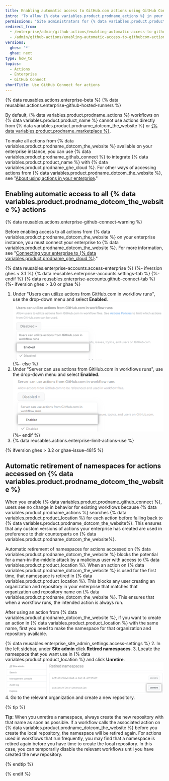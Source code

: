 ```yaml
---
title: Enabling automatic access to GitHub.com actions using GitHub Connect
intro: 'To allow {% data variables.product.prodname_actions %} in your enterprise to use actions from {% data variables.product.prodname_dotcom_the_website %}, you can connect your enterprise instance to {% data variables.product.prodname_ghe_cloud %}.'
permissions: 'Site administrators for {% data variables.product.product_name %} who are also owners of the connected {% data variables.product.prodname_ghe_cloud %} organization or enterprise account can enable access to all {% data variables.product.prodname_dotcom_the_website %} actions.'
redirect_from:
  - /enterprise/admin/github-actions/enabling-automatic-access-to-githubcom-actions-using-github-connect
  - /admin/github-actions/enabling-automatic-access-to-githubcom-actions-using-github-connect
versions:
  ghes: '*'
  ghae: next
type: how_to
topics:
  - Actions
  - Enterprise
  - GitHub Connect
shortTitle: Use GitHub Connect for actions
---
```


{% data reusables.actions.enterprise-beta %}
{% data reusables.actions.enterprise-github-hosted-runners %}

By default, {% data variables.product.prodname_actions %} workflows on {% data variables.product.product_name %} cannot use actions directly from {% data variables.product.prodname_dotcom_the_website %} or [{% data variables.product.prodname_marketplace %}](https://github.com/marketplace?type=actions).

To make all actions from {% data variables.product.prodname_dotcom_the_website %} available on your enterprise instance, you can use {% data variables.product.prodname_github_connect %} to integrate {% data variables.product.product_name %} with {% data variables.product.prodname_ghe_cloud %}. For other ways of accessing actions from {% data variables.product.prodname_dotcom_the_website %}, see "[About using actions in your enterprise](/admin/github-actions/about-using-actions-in-your-enterprise)."

## Enabling automatic access to all {% data variables.product.prodname_dotcom_the_website %} actions

{% data reusables.actions.enterprise-github-connect-warning %}

Before enabling access to all actions from {% data variables.product.prodname_dotcom_the_website %} on your enterprise instance, you must connect your enterprise to {% data variables.product.prodname_dotcom_the_website %}. For more information, see "[Connecting your enterprise to {% data variables.product.prodname_ghe_cloud %}](/admin/configuration/managing-connections-between-your-enterprise-accounts/connecting-your-enterprise-account-to-github-enterprise-cloud)."

{% data reusables.enterprise-accounts.access-enterprise %}
{%- ifversion ghes < 3.1 %}
{% data reusables.enterprise-accounts.settings-tab %}
{%- endif %}
{% data reusables.enterprise-accounts.github-connect-tab %}
{%- ifversion ghes > 3.0 or ghae %}
1. Under "Users can utilize actions from GitHub.com in workflow runs", use the drop-down menu and select **Enabled**.
  ![Drop-down menu to actions from GitHub.com in workflows runs](/assets/images/enterprise/site-admin-settings/enable-marketplace-actions-drop-down-ae.png)
{%- else %}
1. Under "Server can use actions from GitHub.com in workflows runs", use the drop-down menu and select **Enabled**.
  ![Drop-down menu to actions from GitHub.com in workflows runs](/assets/images/enterprise/site-admin-settings/enable-marketplace-actions-drop-down.png)
{%- endif %}
1. {% data reusables.actions.enterprise-limit-actions-use %}

{% ifversion ghes > 3.2 or ghae-issue-4815 %}

## Automatic retirement of namespaces for actions accessed on {% data variables.product.prodname_dotcom_the_website %}

When you enable {% data variables.product.prodname_github_connect %}, users see no change in behavior for existing workflows because {% data variables.product.prodname_actions %} searches {% data variables.product.product_location %} for each action before falling back to {% data variables.product.prodname_dotcom_the_website%}. This ensures that any custom versions of actions your enterprise has created are used in preference to their counterparts on {% data variables.product.prodname_dotcom_the_website%}.

Automatic retirement of namespaces for actions accessed on {% data variables.product.prodname_dotcom_the_website %} blocks the potential for a man-in-the-middle attack by a malicious user with access to {% data variables.product.product_location %}. When an action on {% data variables.product.prodname_dotcom_the_website %} is used for the first time, that namespace is retired in {% data variables.product.product_location %}. This blocks any user creating an organization and repository in your enterprise that matches that organization and repository name on {% data variables.product.prodname_dotcom_the_website %}. This ensures that when a workflow runs, the intended action is always run.

After using an action from {% data variables.product.prodname_dotcom_the_website %}, if you want to create an action in {% data variables.product.product_location %} with the same name, first you need to make the namespace for that organization and repository available.

{% data reusables.enterprise_site_admin_settings.access-settings %}
2. In the left sidebar, under **Site admin** click **Retired namespaces**.
3. Locate the namespace that you want use in {% data variables.product.product_location %} and click **Unretire**.
   ![Unretire namespace](/assets/images/enterprise/site-admin-settings/unretire-namespace.png)
4. Go to the relevant organization and create a new repository.

   {% tip %}

   **Tip:** When you unretire a namespace, always create the new repository with that name as soon as possible. If a workflow calls the associated action on {% data variables.product.prodname_dotcom_the_website %} before you create the local repository, the namespace will be retired again. For actions used in workflows that run frequently, you may find that a namespace is retired again before you have time to create the local repository. In this case, you can temporarily disable the relevant workflows until you have created the new repository.

   {% endtip %}

{% endif %}
